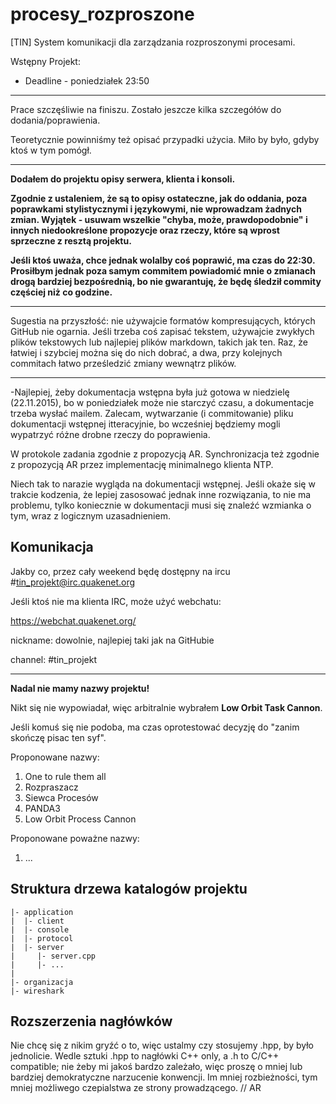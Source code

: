 # procesy_rozproszone
[TIN] System komunikacji dla zarządzania rozproszonymi procesami.

Wstępny Projekt:

 - Deadline - poniedziałek 23:50

-----------------------------------------------------------------

Prace szczęśliwie na finiszu. Zostało jeszcze kilka szczegółów do dodania/poprawienia.

Teoretycznie powinniśmy też opisać przypadki użycia. Miło by było, gdyby ktoś w tym pomógł.

-----------------------------------------------------------------

**Dodałem do projektu opisy serwera, klienta i konsoli.**

**Zgodnie z ustaleniem, że są to opisy ostateczne, jak do oddania, poza poprawkami stylistycznymi i językowymi, nie wprowadzam żadnych zmian. Wyjątek - usuwam wszelkie "chyba, może, prawdopodobnie" i innych niedookreślone propozycje oraz rzeczy, które są wprost sprzeczne z resztą projektu.**

**Jeśli ktoś uważa, chce jednak wolalby coś poprawić, ma czas do 22:30. Prosiłbym jednak poza samym commitem powiadomić mnie o zmianach drogą bardziej bezpośrednią, bo nie gwarantuję, że będę śledził commity częściej niż co godzine.**

-----------------------------------------------------------------

Sugestia na przyszłość: nie używajcie formatów kompresujących, których GitHub nie ogarnia. Jeśli trzeba coś zapisać tekstem, używajcie zwykłych plików tekstowych lub najlepiej plików markdown, takich jak ten. Raz, że łatwiej i szybciej można się do nich dobrać, a dwa, przy kolejnych commitach łatwo prześledzić zmiany wewnątrz plików. 

-----------------------------------------------------------------

-Najlepiej, żeby dokumentacja wstępna była już gotowa w niedzielę (22.11.2015), bo w poniedziałek może nie starczyć czasu, a dokumentacje trzeba wysłać mailem. Zalecam, wytwarzanie (i commitowanie) pliku dokumentacji wstępnej itteracyjnie, bo wcześniej będziemy mogli wypatrzyć różne drobne rzeczy do poprawienia.

W protokole zadania zgodnie z propozycją AR. Synchronizacja też zgodnie z propozycją AR przez implementację minimalnego klienta NTP.

Niech tak to narazie wygląda na dokumentacji wstępnej. Jeśli okaże się w trakcie kodzenia, że lepiej zasosować jednak inne rozwiązania, to nie ma problemu, tylko koniecznie w dokumentacji musi się znaleźć wzmianka o tym, wraz z logicznym uzasadnieniem.

## Komunikacja

Jakby co, przez cały weekend będę dostępny na ircu #tin_projekt@irc.quakenet.org

Jeśli ktoś nie ma klienta IRC, może użyć webchatu:

https://webchat.quakenet.org/

nickname: dowolnie, najlepiej taki jak na GitHubie

channel: #tin_projekt

-----------------------------------------------------------------

**Nadal nie mamy nazwy projektu!**

Nikt się nie wypowiadał, więc arbitralnie wybrałem **Low Orbit Task Cannon**.

Jeśli komuś się nie podoba, ma czas oprotestować decyzję do "zanim skończę pisac ten syf".

Proponowane nazwy:

1. One to rule them all
2. Rozpraszacz
3. Siewca Procesów
4. PANDA3
5. Low Orbit Process Cannon

Proponowane poważne nazwy:

1. ...

## Struktura drzewa katalogów projektu

````
|- application
|  |- client 
|  |- console
|  |- protocol
|  |- server
|     |- server.cpp
|     |- ...
|
|- organizacja
|- wireshark
````

## Rozszerzenia nagłówków

Nie chcę się z nikim gryźć o to, więc ustalmy czy stosujemy .hpp, by było jednolicie.
Wedle sztuki .hpp to nagłówki C++ only, a .h to C/C++ compatible; nie żeby mi jakoś bardzo zależało, więc proszę o mniej lub bardziej demokratyczne narzucenie konwencji. Im mniej rozbieżności, tym mniej możliwego czepialstwa ze strony prowadzącego. // AR



